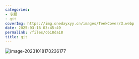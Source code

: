 ```yaml
---
categories:
- 专题
- git
coverImg: https://img.onedayxyy.cn/images/TeekCover/3.webp
date: 2025-03-16 03:45:49
permalink: /files/c618da18
title: git
---
```

![image-20231018170236177](https://img.onedayxyy.cn/images/image-20231018170236177-1699244376966-2453.png)

